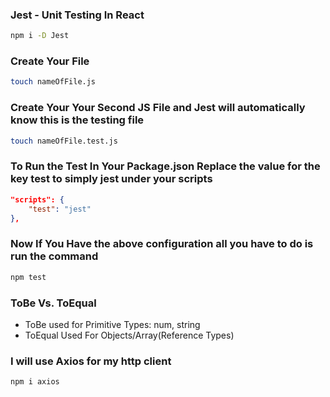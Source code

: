 ### Jest - Unit Testing In React
```bash
npm i -D Jest
```

### Create Your File
```bash
touch nameOfFile.js
```

### Create Your Your Second JS File and Jest will automatically know this is the testing file
```bash
touch nameOfFile.test.js
```


### To Run the Test In Your Package.json Replace the value for the key test to simply jest under your scripts
```json
"scripts": {
    "test": "jest"
},
```


### Now If You Have the above configuration all you have to do is run the command
```bash
npm test
```

### ToBe Vs. ToEqual
- ToBe used for Primitive Types: num, string
- ToEqual Used For Objects/Array(Reference Types)

### I will use Axios for my http client
```bash
npm i axios
```